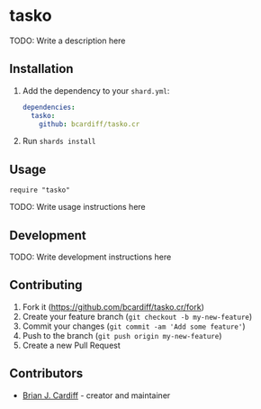 # tasko

TODO: Write a description here

## Installation

1. Add the dependency to your `shard.yml`:

   ```yaml
   dependencies:
     tasko:
       github: bcardiff/tasko.cr
   ```

2. Run `shards install`

## Usage

```crystal
require "tasko"
```

TODO: Write usage instructions here

## Development

TODO: Write development instructions here

## Contributing

1. Fork it (<https://github.com/bcardiff/tasko.cr/fork>)
2. Create your feature branch (`git checkout -b my-new-feature`)
3. Commit your changes (`git commit -am 'Add some feature'`)
4. Push to the branch (`git push origin my-new-feature`)
5. Create a new Pull Request

## Contributors

- [Brian J. Cardiff](https://github.com/bcardiff) - creator and maintainer

